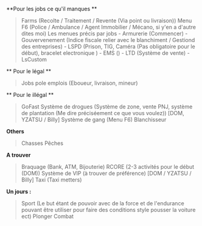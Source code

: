 **Pour les jobs ce qu'il manques **
> Farms (Recolte / Traitement / Revente (Via point ou livraison))
> Menu F6 (Police / Ambulance / Agent Immobilier / Mécano, si y'en a d'autre dites moi) 
> Les menues précis par jobs 
    - Armurerie (Commencer)
    - Gouvervenement (Indice fiscale relier avec le blanchiment / Gestiond des entreprises)
    - LSPD (Prison, TIG, Caméra (Pas obligatoire pour le début), bracelet electronique )
    - EMS ()
    - LTD (Système de vente) 
    - LsCustom

** Pour le légal **
> Jobs pole emplois (Eboueur, livraison, mineur)

** Pour le illégal **
> GoFast 
> Système de drogues (Système de zone, vente PNJ, système de plantation (Me dire préciséement ce que vous voulez)) [DOM, YZATSU / Billy]
> Système de gang (Menu F6)
> Blanchisseur

**Others**
> Chasses
> Pêches 

















**A trouver**
> Braquage (Bank, ATM, Bijouterie)
> RCORE (2-3 activités pour le début (DOM))
> Système de VIP (à trouver de préférence) [DOM / YZATSU / Billy]
> Taxi (Taxi metters)


**Un jours :**
> Sport (Le but étant de pouvoir avec de la force et de l'endurance pouvant être utiliser pour faire des conditions style pousser la voiture ect)
> Plonger 
> Combat 
